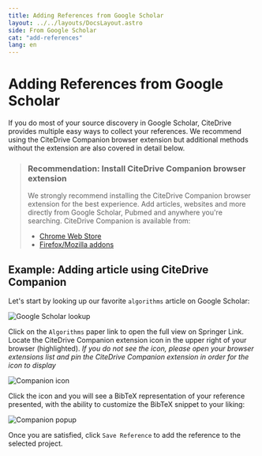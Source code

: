 ```yaml
---
title: Adding References from Google Scholar
layout: ../../layouts/DocsLayout.astro
side: From Google Scholar
cat: "add-references"
lang: en
---
```


# Adding References from Google Scholar

If you do most of your source discovery in Google Scholar, CiteDrive provides multiple easy ways to collect your references. We recommend using the CiteDrive Companion browser extension but additional methods without the extension are also covered in detail below.

> ### Recommendation: Install CiteDrive Companion browser extension
>
> We strongly recommend installing the CiteDrive Companion browser extension for the best experience. Add articles, websites and more directly from Google Scholar, Pubmed and anywhere you're searching. CiteDrive Companion is available from:
> * [Chrome Web Store](https://chrome.google.com/webstore/detail/citedrive-companion/gmmonfphegngpcbcapfbgembkjeookik)
> * [Firefox/Mozilla addons](https://addons.mozilla.org/af/firefox/addon/citedrive-companion/)

## Example: Adding article using CiteDrive Companion

Let's start by looking up our favorite `algorithms` article on Google Scholar:

![Google Scholar lookup](/assets/from-bibtex-scholar.png)

Click on the `Algorithms` paper link to open the full view on Springer Link. Locate the CiteDrive Companion extension icon in the upper right of your browser (highlighted). _If you do not see the icon, please open your browser extensions list and pin the CiteDrive Companion extension in order for the icon to display_

![Companion icon](/assets/from-scholar-icon.png)

Click the icon and you will see a BibTeX representation of your reference presented, with the ability to customize the BibTeX snippet to your liking:

![Companion popup](/assets/from-scholar-add.png)

Once you are satisfied, click `Save Reference` to add the reference to the selected project.
